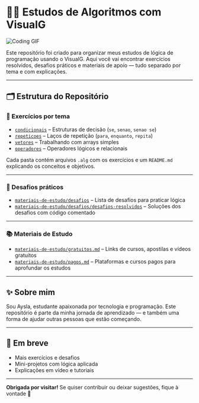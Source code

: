 # 👩‍💻 Estudos de Algoritmos com VisualG

![Coding GIF](https://media.giphy.com/media/qgQUggAC3Pfv687qPC/giphy.gif)

Este repositório foi criado para organizar meus estudos de lógica de programação usando o VisualG. Aqui você vai encontrar exercícios resolvidos, desafios práticos e materiais de apoio — tudo separado por tema e com explicações.

---

## 🗂 Estrutura do Repositório

### 📁 Exercícios por tema

- [`condicionais`](condicionais) – Estruturas de decisão (`se`, `senao`, `senao se`)
- [`repeticoes`](repeticoes) – Laços de repetição (`para`, `enquanto`, `repita`)
- [`vetores`](vetores) – Trabalhando com arrays simples
- [`operadores`](operadores) – Operadores lógicos e relacionais

Cada pasta contém arquivos `.alg` com os exercícios e um `README.md` explicando os conceitos e objetivos.

---

### 🎯 Desafios práticos

- [`materiais-de-estudo/desafios`](materiais-de-estudo/desafios) – Lista de desafios para praticar lógica
- [`materiais-de-estudo/desafios/desafios-resolvidos`](materiais-de-estudo/desafios/desafios-resolvidos) – Soluções dos desafios com código comentado

---

### 📚 Materiais de Estudo

- [`materiais-de-estudo/gratuitos.md`](materiais-de-estudo/gratuitos.md) – Links de cursos, apostilas e vídeos gratuitos
- [`materiais-de-estudo/pagos.md`](materiais-de-estudo/pagos.md) – Plataformas e cursos pagos para aprofundar os estudos

---

## ✨ Sobre mim

Sou Aysla, estudante apaixonada por tecnologia e programação. Este repositório é parte da minha jornada de aprendizado — e também uma forma de ajudar outras pessoas que estão começando.

---

## 🚀 Em breve

- Mais exercícios e desafios
- Mini-projetos com lógica aplicada
- Explicações em vídeo e tutoriais

---

**Obrigada por visitar!** Se quiser contribuir ou deixar sugestões, fique à vontade 💬
